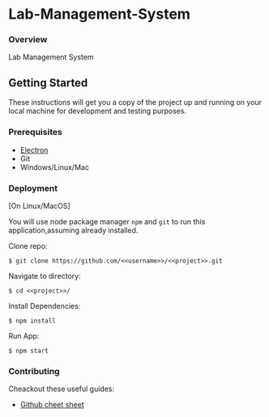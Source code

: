 # Lab-Management-System

### Overview 

Lab Management System
    
## Getting Started

These instructions will get you a copy of the project up and running on your local machine for development and testing purposes.

### Prerequisites

* [Electron](https://electron.atom.io)
* Git 
* Windows/Linux/Mac 

### Deployment

[On Linux/MacOS]

You will use node package manager `npm` and `git`  to  run this application,assuming already installed. 

Clone repo:
```
$ git clone https://github.com/<<username>>/<<project>>.git
```
Navigate to directory:
```
$ cd <<project>>/
```
Install Dependencies:
```
$ npm install
```
Run App:
```
$ npm start
```

### Contributing

Cheackout these useful guides:

* [Github cheet sheet](https://services.github.com/on-demand/downloads/github-git-cheat-sheet.pdf)

